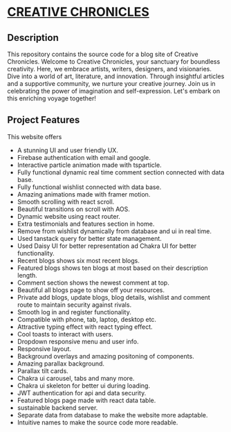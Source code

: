# [CREATIVE CHRONICLES](https://m-h-maruf-creative-chronicles.surge.sh/)

## Description

This repository contains the source code for a blog site of Creative Chronicles. Welcome to Creative Chronicles, your sanctuary for boundless creativity. Here, we embrace artists, writers, designers, and visionaries. Dive into a world of art, literature, and innovation. Through insightful articles and a supportive community, we nurture your creative journey. Join us in celebrating the power of imagination and self-expression. Let's embark on this enriching voyage together!

## Project Features

This website offers

- A stunning UI and user friendly UX.
- Firebase authentication with email and google.
- Interactive particle animation made with tsparticle.
- Fully functional dynamic real time comment section connected with data base.
- Fully functional wishlist connected with data base.
- Amazing animations made with framer motion.
- Smooth scrolling with react scroll.
- Beautiful transitions on scroll with AOS.
- Dynamic website using react router.
- Extra testimonials and features section in home.
- Remove from wishlist dynamically from database and ui in real time.
- Used tanstack query for better state management.
- Used Daisy UI for better representation ad Chakra UI for better functionality.
- Recent blogs shows six most recent blogs.
- Featured blogs shows ten blogs at most based on their description length.
- Comment section shows the newest comment at top.
- Beautiful all blogs page to show off your resources.
- Private add blogs, update blogs, blog details, wishlist and comment route to maintain security against rivals.
- Smooth log in and register functionality.
- Compatible with phone, tab, laptop, desktop etc.
- Attractive typing effect with react typing effect.
- Cool toasts to interact with users.
- Dropdown responsive menu and user info.
- Responsive layout.
- Background overlays and amazing positoning of components.
- Amazing parallax background.
- Parallax tilt cards.
- Chakra ui carousel, tabs and many more.
- Chakra ui skeleton for better ui during loading.
- JWT authentication for api and data security.
- Featured blogs page made with react data table.
- sustainable backend server.
- Separate data from database to make the website more adaptable.
- Intuitive names to make the source code more readable.


